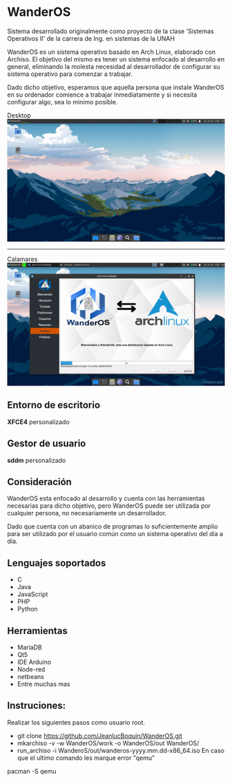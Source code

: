 WanderOS
===
Sistema desarrollado originalmente como proyecto de la clase 'Sistemas Operativos II' de la carrera de Ing. en sistemas de la UNAH

WanderOS es un sistema operativo basado en Arch Linux, elaborado con Archiso. El objetivo del mismo es tener un sistema enfocado al desarrollo en general, eliminando la molesta necesidad al desarrollador de configurar su sistema operativo para comenzar a trabajar.

Dado dicho objetivo, esperamos que aquella persona que instale WanderOS en su ordenador comience a trabajar inmediatamente y si necesita configurar algo, sea lo minimo posible.

Desktop
![Desktop_WanderOS](https://raw.githubusercontent.com/JeanlucBoquin/WanderOS/main/img/EscritorioWander.png "Desktop")

---
Calamares
![Desktop_WanderOS](https://raw.githubusercontent.com/JeanlucBoquin/WanderOS/main/img/CalamaresWander.png "Desktop")

Entorno de escritorio
---
**XFCE4** personalizado

Gestor de usuario
---
**sddm** personalizado

Consideración
---
WanderOS esta enfocado al desarrollo y cuenta con las herramientas necesarias para dicho objetivo, pero WanderOS puede ser utilizada por cualquier persona, no necesariamente un desarrollador.

Dado que cuenta con un abanico de programas lo suficientemente amplio para ser utilizado por el usuario común como un sistema operativo del día a día.

Lenguajes soportados
---
- C
- Java
- JavaScript
- PHP 
- Python

Herramientas
---
- MariaDB
- Qt5
- IDE Arduino
- Node-red
- netbeans
- Entre muchas mas

Instruciones:
---
Realizar los siguientes pasos como usuario root.
- git clone https://github.com/JeanlucBoquin/WanderOS.git
- mkarchiso -v -w WanderOS/work -o WanderOS/out WanderOS/
- run_archiso -i WanderoS/out/wanderos-yyyy.mm.dd-x86_64.iso
En caso que el ultimo comando les marque error "qemu"

pacman -S qemu
